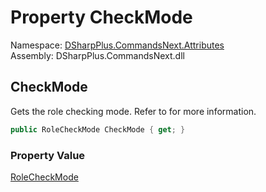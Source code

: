 # Property CheckMode

Namespace: [DSharpPlus.CommandsNext.Attributes](DSharpPlus.CommandsNext.Attributes.md)  
Assembly: DSharpPlus.CommandsNext.dll

## <a id="DSharpPlus_CommandsNext_Attributes_RequireRolesAttribute_CheckMode"></a>CheckMode

Gets the role checking mode. Refer to <xref href="DSharpPlus.CommandsNext.Attributes.RoleCheckMode" data-throw-if-not-resolved="false"></xref> for more information.

```csharp
public RoleCheckMode CheckMode { get; }
```

### Property Value

[RoleCheckMode](DSharpPlus.CommandsNext.Attributes.RoleCheckMode.md)

